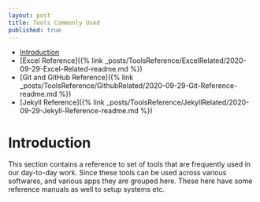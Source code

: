 ```yaml
---
layout: post
title: Tools Commonly Used
published: true
---
```


- [Introduction](#introduction)
- [Excel Reference]({% link _posts/ToolsReference/ExcelRelated/2020-09-29-Excel-Related-readme.md %})
- [Git and GitHub Reference]({% link _posts/ToolsReference/GithubRelated/2020-09-29-Git-Reference-readme.md %})
- [Jekyll Reference]({% link _posts/ToolsReference/JekyllRelated/2020-09-29-Jekyll-Reference-readme.md %})

# Introduction
This section contains a reference to set of tools that are frequently used in our day-to-day work. Since these tools can be used across various softwares, and various apps they are grouped here. These here have some reference manuals as well to setup systems etc.
